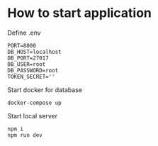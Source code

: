 # How to start application

Define .env

```
PORT=8000
DB_HOST=localhost
DB_PORT=27017
DB_USER=root
DB_PASSWORD=root
TOKEN_SECRET=''

```

Start docker for database

```
docker-compose up

```

Start local server

```
npm i
npm run dev

```
